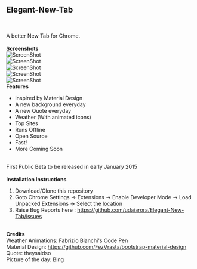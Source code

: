 <h2>Elegant-New-Tab</h2><br>

A better New Tab for Chrome. <br><br>
<b>Screenshots</b><br>
<img src="https://raw.githubusercontent.com/udaiarora/Elegant-New-Tab/master/Screens/1.png" alt="ScreenShot"><br>
<img src="https://raw.githubusercontent.com/udaiarora/Elegant-New-Tab/master/Screens/2.png" alt="ScreenShot"><br>
<img src="https://raw.githubusercontent.com/udaiarora/Elegant-New-Tab/master/Screens/3.png" alt="ScreenShot"><br>
<img src="https://raw.githubusercontent.com/udaiarora/Elegant-New-Tab/master/Screens/b1.png" alt="ScreenShot"><br>
<img src="https://raw.githubusercontent.com/udaiarora/Elegant-New-Tab/master/Screens/b2.png" alt="ScreenShot"><br>
<b>Features</b><br>
- Inspired by Material Design <br>
- A new background everyday <br>
- A new Quote everyday <br>
- Weather (With animated icons)<br>
- Top Sites <br>
- Runs Offline <br>
- Open Source <br>
- Fast! <br>
- More Coming Soon <br><br>

First Public Beta to be released in early January 2015 <br><br>
<b>Installation Instructions </b><br>
1. Download/Clone this repository <br>
2. Goto Chrome Settings -> Extensions -> Enable Developer Mode -> Load Unpacked Extensions -> Select the location <br>
3. Raise Bug Reports here : https://github.com/udaiarora/Elegant-New-Tab/issues <br><br>

<b>Credits</b> <br>
Weather Animations: Fabrizio Bianchi's Code Pen <br>
Material Design: https://github.com/FezVrasta/bootstrap-material-design <br>
Quote: theysaidso <br>
Picture of the day: Bing <br>